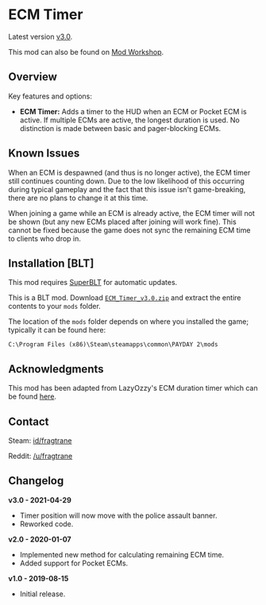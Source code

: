 # ECM Timer

Latest version [v3.0](https://github.com/fragtrane/Payday-2-Mods/raw/master/ECM%20Timer/ECM_Timer_v3.0.zip).

This mod can also be found on [Mod Workshop](https://modworkshop.net/mod/25509).

## Overview

Key features and options:

- **ECM Timer:** Adds a timer to the HUD when an ECM or Pocket ECM is active. If multiple ECMs are active, the longest duration is used. No distinction is made between basic and pager-blocking ECMs.

## Known Issues

When an ECM is despawned (and thus is no longer active), the ECM timer still continues counting down. Due to the low likelihood of this occurring during typical gameplay and the fact that this issue isn't game-breaking, there are no plans to change it at this time.

When joining a game while an ECM is already active, the ECM timer will not be shown (but any new ECMs placed after joining will work fine). This cannot be fixed because the game does not sync the remaining ECM time to clients who drop in.

## Installation [BLT]

This mod requires [SuperBLT](https://superblt.znix.xyz) for automatic updates.

This is a BLT mod. Download [`ECM_Timer_v3.0.zip`](https://github.com/fragtrane/Payday-2-Mods/raw/master/ECM%20Timer/ECM_Timer_v3.0.zip) and extract the entire contents to your `mods` folder.

The location of the `mods` folder depends on where you installed the game; typically it can be found here:

```
C:\Program Files (x86)\Steam\steamapps\common\PAYDAY 2\mods
```

## Acknowledgments

This mod has been adapted from LazyOzzy's ECM duration timer which can be found [here](https://www.unknowncheats.me/forum/payday-2-a/122868-ecm-duration-timer.html).

## Contact

Steam: [id/fragtrane](https://steamcommunity.com/id/fragtrane)

Reddit: [/u/fragtrane](https://www.reddit.com/user/fragtrane)

## Changelog

**v3.0 - 2021-04-29**

- Timer position will now move with the police assault banner.
- Reworked code.

**v2.0 - 2020-01-07**

- Implemented new method for calculating remaining ECM time.
- Added support for Pocket ECMs.

**v1.0 - 2019-08-15**

- Initial release.
